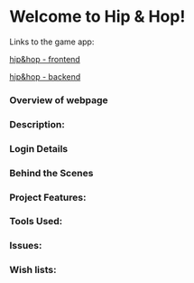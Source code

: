 # Welcome to Hip & Hop!

Links to the game app: 

[hip&hop - frontend](https://hipandhop.netlify.app//)

[hip&hop - backend](https://hipandhop.herokuapp.com/)

### Overview of webpage

### Description:




### Login Details


### Behind the Scenes
### Project Features:

### Tools Used:
### Issues:


### Wish lists:


    


